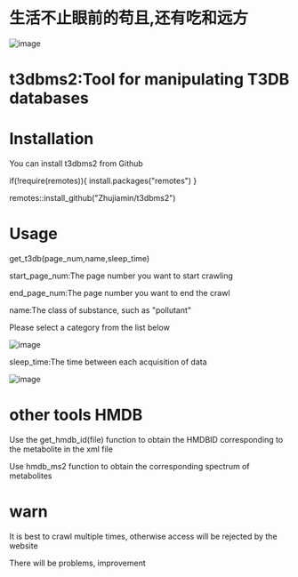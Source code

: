 #                    生活不止眼前的苟且,还有吃和远方

![image](https://user-images.githubusercontent.com/93595586/196358703-6e844094-03e0-44db-803a-5e039d6b761c.png)


# t3dbms2:Tool for manipulating T3DB databases
# Installation
You can install t3dbms2 from Github

if(!require(remotes)){
install.packages("remotes")
}

remotes::install_github("Zhujiamin/t3dbms2")

# Usage
get_t3db(page_num,name,sleep_time)

start_page_num:The page number you want to start crawling

end_page_num:The page number you want to end the crawl

name:The class of substance, such as "pollutant"

Please select a category from the list below

![image](https://user-images.githubusercontent.com/93595586/196375621-2c955dad-aa7a-463e-b4d9-9b87fed3e442.png)

sleep_time:The time between each acquisition of data

![image](https://user-images.githubusercontent.com/93595586/196357074-4fee4e08-b667-451f-9cb5-5b90cbc4cc04.png)

# other tools HMDB
Use the get_hmdb_id(file) function to obtain the HMDBID corresponding to the metabolite in the xml file

Use hmdb_ms2 function to obtain the corresponding spectrum of metabolites

# warn
It is best to crawl multiple times, otherwise access will be rejected by the website

There will be problems, improvement



